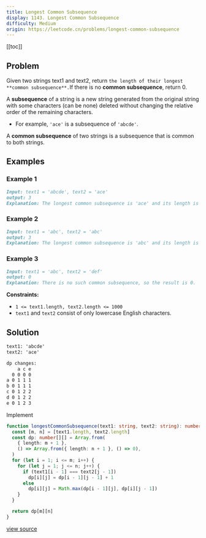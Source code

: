 ```yaml
---
title: Longest Common Subsequence
display: 1143. Longest Common Subsequence
difficulty: Medium
origin: https://leetcode.cn/problems/longest-common-subsequence
---
```


[[toc]]

## Problem

Given two strings text1 and text2, return `the length of their longest **common subsequence**.`If there is no **common subsequence**, return 0.

A **subsequence** of a string is a new string generated from the original string with some characters (can be none) deleted without changing the relative order of the remaining characters.

- For example, <code>'ace'</code> is a subsequence of <code>'abcde'</code>.

A **common subsequence** of two strings is a subsequence that is common to both strings.

## Examples

### Example 1

```md
Input: text1 = 'abcde', text2 = 'ace'
output: 3
Explanation: The longest common subsequence is 'ace' and its length is 3.
```

### Example 2

```md
Input: text1 = 'abc', text2 = 'abc'
output: 3
Explanation: The longest common subsequence is 'abc' and its length is 3.
```

### Example 3

```md
Input: text1 = 'abc', text2 = 'def'
output: 0
Explanation: There is no such common subsequence, so the result is 0.
```

**Constraints:**

- <code>1 &lt;= text1.length, text2.length &lt;= 1000</code>
- <code>text1</code> and <code>text2</code> consist of only lowercase English characters.

## Solution

```txt
text1: 'abcde'
text2: 'ace'

dp changes:
    a c e
  0 0 0 0
a 0 1 1 1
b 0 1 1 1
c 0 1 2 2
d 0 1 2 2
e 0 1 2 3
```

Implement

```ts
function longestCommonSubsequence(text1: string, text2: string): number {
  const [m, n] = [text1.length, text2.length]
  const dp: number[][] = Array.from(
    { length: m + 1 },
    () => Array.from({ length: n + 1 }, () => 0),
  )
  for (let i = 1; i <= m; i++) {
    for (let j = 1; j <= n; j++) {
      if (text1[i - 1] === text2[j - 1])
        dp[i][j] = dp[i - 1][j - 1] + 1
      else
        dp[i][j] = Math.max(dp[i - 1][j], dp[i][j - 1])
    }
  }

  return dp[m][n]
}
```

[view source](https://leetcode.cn/problems/longest-common-subsequence)
